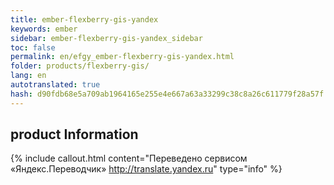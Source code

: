 ```yaml
--- 
title: ember-flexberry-gis-yandex 
keywords: ember 
sidebar: ember-flexberry-gis-yandex_sidebar 
toc: false 
permalink: en/efgy_ember-flexberry-gis-yandex.html 
folder: products/flexberry-gis/ 
lang: en 
autotranslated: true 
hash: d90fdb68e5a709ab1964165e255e4e667a63a33299c38c8a26c611779f28a57f 
--- 
```


## product Information 



{% include callout.html content="Переведено сервисом «Яндекс.Переводчик» <http://translate.yandex.ru>" type="info" %}